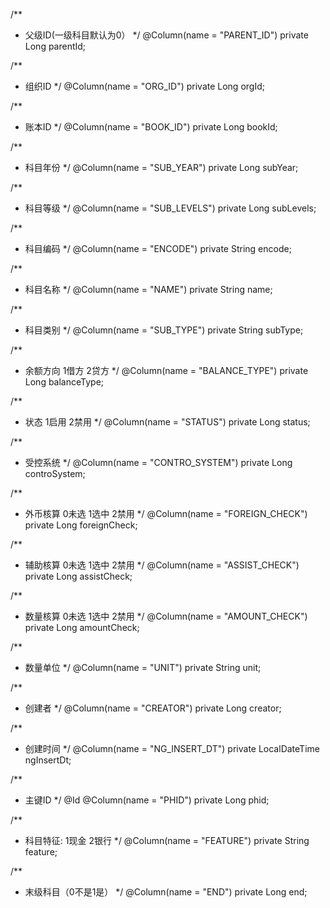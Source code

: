 /**
 * 父级ID(一级科目默认为0）
 */
@Column(name = "PARENT_ID")
private Long parentId;

/**
 * 组织ID
 */
@Column(name = "ORG_ID")
private Long orgId;

/**
 * 账本ID
 */
@Column(name = "BOOK_ID")
private Long bookId;

/**
 * 科目年份
 */
@Column(name = "SUB_YEAR")
private Long subYear;

/**
 * 科目等级
 */
@Column(name = "SUB_LEVELS")
private Long subLevels;

/**
 * 科目编码
 */
@Column(name = "ENCODE")
private String encode;

/**
 * 科目名称
 */
@Column(name = "NAME")
private String name;

/**
 * 科目类别
 */
@Column(name = "SUB_TYPE")
private String subType;

/**
 * 余额方向 1借方 2贷方
 */
@Column(name = "BALANCE_TYPE")
private Long balanceType;

/**
 * 状态  1启用  2禁用
 */
@Column(name = "STATUS")
private Long status;

/**
 * 受控系统
 */
@Column(name = "CONTRO_SYSTEM")
private Long controSystem;

/**
 * 外币核算 0未选 1选中 2禁用
 */
@Column(name = "FOREIGN_CHECK")
private Long foreignCheck;

/**
 * 辅助核算 0未选 1选中 2禁用
 */
@Column(name = "ASSIST_CHECK")
private Long assistCheck;

/**
 * 数量核算 0未选 1选中 2禁用
 */
@Column(name = "AMOUNT_CHECK")
private Long amountCheck;

/**
 * 数量单位
 */
@Column(name = "UNIT")
private String unit;

/**
 * 创建者
 */
@Column(name = "CREATOR")
private Long creator;

/**
 * 创建时间
 */
@Column(name = "NG_INSERT_DT")
private LocalDateTime ngInsertDt;

/**
 * 主键ID
 */
@Id
@Column(name = "PHID")
private Long phid;

/**
 * 科目特征: 1现金  2银行
 */
@Column(name = "FEATURE")
private String feature;

/**
 * 末级科目（0不是1是）
 */
@Column(name = "END")
private Long end;